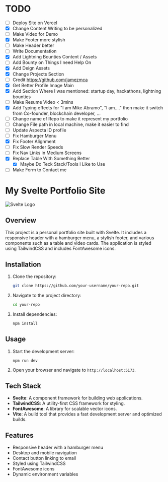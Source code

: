 # TODO

- [ ] Deploy Site on Vercel
- [x] Change Content Writing to be personalized
- [ ] Make Video for Demo
- [x] Make Footer more stylish
- [ ] Make Header better
- [ ] Write Documentation
- [x] Add Lightning Bounties Content / Assets
- [ ] Add Bounty on Things I need Help On
- [x] Add Deign Assets
- [x] Change Projects Section
- [ ] Credit https://github.com/jamezmca
- [x] Get Better Profile Image Main
- [x] Add Section Where I was mentioned: startup day, hackathons, lightning bounties
- [ ] Make Resume Video < 3mins
- [x] Add Typing effects for "I am Mike Abramo", "I am...." then make it switch from Co-founder, blockchain developer, ...
- [ ] Change name of Repo to make it represent my portfolio
- [ ] Change File path in local machine, make it easier to find
- [ ] Update Aspecta ID profile
- [ ] Fix Hamburger Menu
- [x] Fix Footer Alignment
- [ ] Fix Slow Render Speeds
- [ ] Fix Nav Links in Medium Screens
- [x] Replace Table With Something Better
  - [x] Maybe Do Teck Stack/Tools I Like to Use
- [ ] Make Form to Contact me

# My Svelte Portfolio Site

![Svelte Logo](https://upload.wikimedia.org/wikipedia/commons/1/1b/Svelte_Logo.svg)

## Overview

This project is a personal portfolio site built with Svelte. It includes a responsive header with a hamburger menu, a stylish footer, and various components such as a table and video cards. The application is styled using TailwindCSS and includes FontAwesome icons.

## Installation

1. Clone the repository:

   ```sh
   git clone https://github.com/your-username/your-repo.git
   ```

2. Navigate to the project directory:

   ```sh
   cd your-repo
   ```

3. Install dependencies:

   ```sh
   npm install
   ```

## Usage

1. Start the development server:

   ```sh
   npm run dev
   ```

2. Open your browser and navigate to `http://localhost:5173`.

## Tech Stack

- **Svelte**: A component framework for building web applications.
- **TailwindCSS**: A utility-first CSS framework for styling.
- **FontAwesome**: A library for scalable vector icons.
- **Vite**: A build tool that provides a fast development server and optimized builds.

## Features

- Responsive header with a hamburger menu
- Desktop and mobile navigation
- Contact button linking to email
- Styled using TailwindCSS
- FontAwesome icons
- Dynamic environment variables
